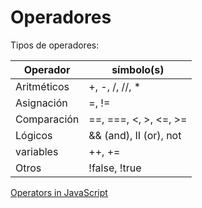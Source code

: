 # Operadores

Tipos de operadores:

| Operador    |       símbolo(s)      |
|-------------|-----------------------|
| Aritméticos | +, -, /, //, *        |
| Asignación  | =, !=                 |
| Comparación | ==, ===, <, >, <=, >= |
| Lógicos     | && (and), II (or), not|
| variables   | ++, +=                |
| Otros       | !false, !true         |

[Operators in JavaScript](https://developer.mozilla.org/en-US/docs/Web/JavaScript/Guide/Expressions_and_Operators)
